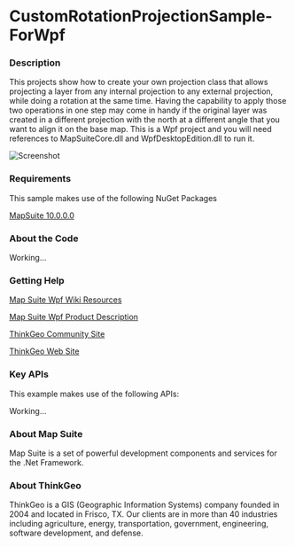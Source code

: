 # CustomRotationProjectionSample-ForWpf

### Description

This projects show how to create your own projection class that allows projecting a layer from any internal projection to any external projection, while doing a rotation at the same time. 
Having the capability to apply those two operations in one step may come in handy if the original layer was created in a different projection with the north at a different angle that you want to align it on the base map. This is a Wpf project and you will need references to MapSuiteCore.dll and WpfDesktopEdition.dll to run it.
              
![Screenshot](https://github.com/ThinkGeo/CustomRotationProjectionSample-ForWpf/blob/master/ScreenShot.png)

### Requirements

This sample makes use of the following NuGet Packages

[MapSuite 10.0.0.0](http:mapsuite.nuget)

### About the Code

Working...

### Getting Help

[Map Suite Wpf Wiki Resources](http://wiki.thinkgeo.com/wiki/map_suite_wpf_desktop_edition)

[Map Suite Wpf Product Description](http://thinkgeo.com/map-suite-developer-gis/wpf-edition/)

[ThinkGeo Community Site](http://community.thinkgeo.com/c/map-suite-wpf-desktop-edition-support)

[ThinkGeo Web Site](http://www.thinkgeo.com)

### Key APIs
This example makes use of the following APIs:

Working...

### About Map Suite
Map Suite is a set of powerful development components and services for the .Net Framework.

### About ThinkGeo
ThinkGeo is a GIS (Geographic Information Systems) company founded in 2004 and located in Frisco, TX. Our clients are in more than 40 industries including agriculture, energy, transportation, government, engineering, software development, and defense.
